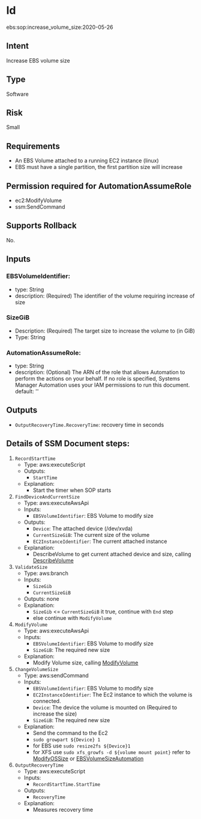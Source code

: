 # Id
ebs:sop:increase_volume_size:2020-05-26

## Intent
Increase EBS volume size

## Type
Software

## Risk
Small

## Requirements
* An EBS Volume attached to a running EC2 instance (linux)
* EBS must have a single partition, the first partition size will increase

## Permission required for AutomationAssumeRole
* ec2:ModifyVolume
* ssm:SendCommand

## Supports Rollback
No.

## Inputs
### EBSVolumeIdentifier:
* type: String
* description: (Required) The identifier of the volume requiring increase of size
### SizeGiB
* Description: (Required) The target size to increase the volume to (in GiB) 
* Type: String
### AutomationAssumeRole:
* type: String
* description: 
    (Optional) The ARN of the role that allows Automation to perform
    the actions on your behalf. If no role is specified, Systems Manager Automation
    uses your IAM permissions to run this document.
    default: ''

## Outputs
* `OutputRecoveryTime.RecoveryTime`: recovery time in seconds

## Details of SSM Document steps:
1. `RecordStartTime`
    * Type: aws:executeScript
    * Outputs:
        * `StartTime`
    * Explanation:
        * Start the timer when SOP starts
2. `FindDeviceAndCurrentSize`
   * Type: aws:executeAwsApi
   * Inputs:
       * `EBSVolumeIdentifier`: EBS Volume to modify size
   * Outputs:
       * `Device`: The attached device (/dev/xvda)
       * `CurrentSizeGiB`: The current size of the volume 
       * `EC2InstanceIdentifier`: The current attached instance 
   * Explanation:
       * DescribeVolume to get current attached device and size,
         calling [DescribeVolume](https://docs.aws.amazon.com/AWSEC2/latest/APIReference/API_DescribeVolume.html)
3. `ValidateSize`         
    * Type: aws:branch
    * Inputs:
        * `SizeGib`
        * `CurrentSizeGiB`
    * Outputs: none
    * Explanation:
        * `SizeGib` <= `CurrentSizeGiB` it true, continue with `End` step
        * else continue with `ModifyVolume`
4. `ModifyVolume`
   * Type: aws:executeAwsApi
   * Inputs:
       * `EBSVolumeIdentifier`: EBS Volume to modify size
       * `SizeGiB`: The required new size
   * Explanation:
       * Modify Volume size,
         calling [ModifyVolume](https://docs.aws.amazon.com/AWSEC2/latest/APIReference/API_ModifyVolume.html)
5. `ChangeVolumeSize`
   * Type: aws:sendCommand
   * Inputs:
       * `EBSVolumeIdentifier`: EBS Volume to modify size
       * `EC2InstanceIdentifier`: The Ec2 instance to which the volume is connected.
       * `Device`: The device the volume is mounted on (Required to increase the size)
       * `SizeGiB`: The required new size
   * Explanation:
       * Send the command to the Ec2
       * `sudo growpart ${Device} 1`
       * for EBS use `sudo resize2fs ${Device}1`
       * for XFS use `sudo xfs_growfs -d ${volume mount point}` 
       refer to [ModifyOSSize](https://docs.aws.amazon.com/AWSEC2/latest/UserGuide/recognize-expanded-volume-linux.html)
       or [EBSVolumeSizeAutomation](https://aws.amazon.com/blogs/storage/automating-amazon-ebs-volume-resizing-with-aws-step-functions-and-aws-systems-manager/)
6. `OutputRecoveryTime`
    * Type: aws:executeScript
    * Inputs:
        * `RecordStartTime.StartTime`
    * Outputs:
        * `RecoveryTime`
    * Explanation:
        * Measures recovery time
